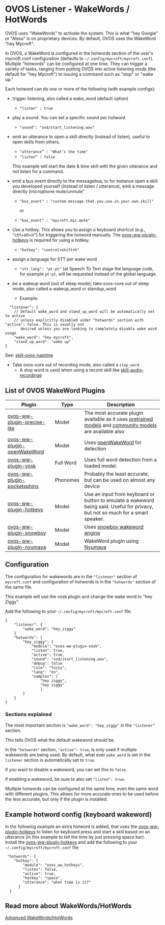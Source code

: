 # OVOS Listener - WakeWords / HotWords
OVOS uses "WakeWords" to activate the system. This is what "hey Google" or "Alexa" is on proprietary devices. By default, OVOS uses the WakeWord "hey Mycroft".

In OVOS, a WakeWord is configured in the hotwords section of the user's mycroft.conf configuration (defaults to `~/.config/mycroft/mycroft.conf`). Multiple "hotwords" can be configured at one time. They can trigger a variety of tasks, ranging from putting OVOS into active listening mode (the default for "hey Mycroft") to issuing a command such as "stop" or "wake up."

Each hotword can do one or more of the following (with example configs):
* trigger listening, also called a wake_word (default option)
  * `"listen" : true`

* play a sound. You can set a specific sound per hotword.
  * `"sound": "snd/start_listening.wav"`


* emit an utterance to open a skill directly (instead of listen), useful to open skills from others.
  * `"utterance” : "What’s the time"` 
  * `"listen” : false`
   
  This example will start the date & time skill with the given utterance and not listen for a command.

* emit a bus event directly to the messagebus, to for instance open a skill you developed yourself  (instead of listen / utterance), emit a message directly (microphone mute/unmute"
  *	`"bus_event" : "custom.message.that.you.use.in.your.own.skill"`
    
     or
   	
  *	`"bus_event" : "mycroft.mic.mute"`

* Use a hotkey. This allows you to assign a keyboard shortcut (e.g., "ctrl+alt+h") for triggering the hotword manually. The [ovos-ww-plugin-hotkeys](https://github.com/OpenVoiceOS/ovos-ww-plugin-hotkeys) is required for using a hotkey.
  *	`"hotkey": "control+shift+h"`

* assign a language for STT per wake word
  * `"stt_lang": "pt-pt"` (at Speech To Text stage the language code, for example `pt-pt`, will be requested instead of the global language.
    
* be a wakeup word (out of sleep mode); take ovos-core out of sleep mode, also called a wakeup_word or standup_word
  * Example:
```
  "listener": {
    // Default wake_word and stand_up_word will be automatically set to active
    // unless explicitly disabled under "hotwords" section with "active": false. This is usually not
       desired unless you are looking to completely disable wake word usage
    "wake_word": "hey mycroft",
    "stand_up_word": "wake up"
}
```
   See: [skill-ovos-naptime](https://github.com/OpenVoiceOS/skill-ovos-naptime)

    
* Take ovos-core out of recording mode, also called a `stop_word`
   * A stop word is used when using a record skill like
    [skill-audio-recordinge](https://github.com/NeonGeckoCom/skill-audio-recording)



## List of OVOS WakeWord Plugins
| Plugin                                 | Type     | Description                           |
|----------------------------------------|----------|----------------------------|
| [ovos-ww-plugin-precise-lite](https://github.com/OpenVoiceOS/ovos-ww-plugin-precise-lite) | Model | The most accurate plugin available as it uses [pretrained models](https://github.com/OpenVoiceOS/precise-lite-models) and [community models](https://github.com/OpenVoiceOS/ovos-ww-community-dataset) are available also |
| [ovos-ww-plugin-openWakeWord](https://github.com/OpenVoiceOS/ovos-ww-plugin-openWakeWord) | Model | Uses [openWakeWord](https://www.github.com/dscripka/openwakeword) for detection |
| [ovos-ww-plugin-vosk](https://github.com/OpenVoiceOS/ovos-ww-plugin-vosk) | Full Word | Uses full word detection from a loaded model. |
| [ovos-ww-plugin-pocketsphinx](https://github.com/OpenVoiceOS/ovos-ww-plugin-pocketsphinx) | Phonomes | Probably the least accurate, but can be used on almost any device |
| [ovos-ww-plugin-hotkeys](https://github.com/OpenVoiceOS/ovos-ww-plugin-hotkeys) | Model | Use an input from keyboard or button to emulate a wakeword being said.  Useful for privacy, but not so much for a smart speaker. |
| [ovos-ww-plugin-snowboy](https://github.com/OpenVoiceOS/ovos-ww-plugin-snowboy) | Model | Uses [snowboy wakeword engine](https://github.com/seasalt-ai/snowboy) |
| [ovos-ww-plugin-nyumaya](https://github.com/OpenVoiceOS/ovos-ww-plugin-nyumaya) | Model | WakeWord plugin using [Nyumaya](https://github.com/nyumaya) |

## Configuration
The configuration for wakewords are in the `"listener"` section of `mycroft.conf` and configuration of hotwords is in the `"hotwords"` section of the same file.

This example will use the vosk plugin and change the wake word to "hey Ziggy".

Add the following to your `~/.config/mycroft/mycroft.conf` file.
```
{
    "listener": {
        "wake_word": "hey_ziggy"
    }
    "hotwords": {
        "hey_ziggy": {
            "module": "ovos-ww-plugin-vosk",
            "listen": true,
            "active": true,
            "sound": "snd/start_listening.wav",
            "debug": false
            "rule": "fuzzy",
            "lang": "en",
            "samples": [
                "hey ziggy",
                "hay ziggy"
                ]
        }
    }
}
```

### Sections explained
The most important section is `"wake_word": "hey_ziggy"` in the `"listener"` section.

This tells OVOS what the default wakeword should be.

In the `"hotwords"` section, `"active": true`, is only used if multiple wakewords are being used. By default, what ever `wake_word` is set in the `listener` section is automatically set to `true`.

If you want to disable a wakeword, you can set this to `false`.

If enabling a wakeword, be sure to also set `"listen": true`.

Multiple hotwords can be configured at the same time, even the same word with different plugins. This allows for more accurate ones to be used before the less accurate, but only if the plugin is installed.


## Example hotword config (keyboard wakeword)
In the following example an extra hotword is added, that uses the [ovos-ww-plugin-hotkeys](https://github.com/OpenVoiceOS/ovos-ww-plugin-hotkeys) to listen for keyboard press and start a skill based on an utterance (in this example to tell the time by just pressing space bar).  
Install the [ovos-ww-plugin-hotkeys](https://github.com/OpenVoiceOS/ovos-ww-plugin-hotkeys) and add the following to your `~/.config/mycroft/mycroft.conf` file

```
 "hotwords": {
    "hotkey": {
        "module": "ovos_ww_hotkeys",
        "listen": false,
        "active": true,
        "hotkey": "space",
        "utterance": "what time is it?"
      }
  }
```

## Read more about WakeWords/HotWords

[Advanced WakeWords/HotWords](https://openvoiceos.github.io/ovos-technical-manual/ww_plugins/)
